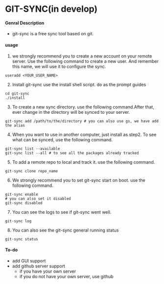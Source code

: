 # GIT-SYNC(in develop)
#### Genral Description
* git-sync is a free sync tool based on git.

#### usage
1. we strongly recommend you to create a new account on your remote server. Use the following command to create a new user. And remember this name, we will use it to configure the sync.
```shell
useradd <YOUR_USER_NAME>
```
2. Install git-sync use the install shell script. do as the prompt guides
```shell
cd git-sync
./install
```

3. To create a new sync directory. use the following command.After that, ever change in the directory will be synced to your server.
```shell
git-sync add /path/to/the/directory # you can also use gs, we have add the alias
```

4. When you want to use in another computer, just install as step2. To see what can be synced, use the following command.
```shell
git-sync list --available
git-sync list --all # to see all the packages already tracked
```

5. To add a remote repo to local and track it. use the following command.
```shell
git-sync clone repo_name
```

6. We strongly recommend you to set git-sync start on boot. use the following command.
```shell
git-sync enable
# you can also set it disabled
git-sync disabled
```

7. You can see the logs to see if git-sync went well.
```shell
git-sync log
```

8. You can also see the git-sync general running status
```shell
git-sync status
```

#### To-do
* add GUI support
* add github server support
	* if you have your own server
	* if you do not have your own server, use github
